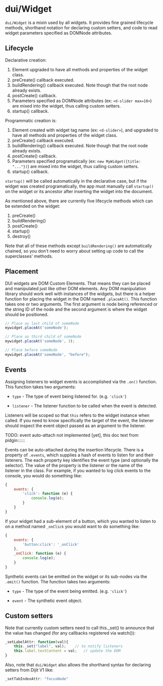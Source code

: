 # dui/Widget

`dui/Widget` is a mixin used by all widgets.
It provides fine grained lifecycle methods, shorthand notation for declaring custom setters,
and code to read widget parameters specified as DOMNode attributes.

## Lifecycle

Declarative creation:

1. Element upgraded to have all methods and properties of the widget class.
2. preCreate() callback executed.
3. buildRendering() callback executed.   Note though that the root node already exists.
4. postCreate() callback.
5. Parameters specified as DOMNode attributes (ex: `<d-slider max=10>`) are mixed into the widget, thus calling
   custom setters.
6. startup() callback.

Programmatic creation is:

1. Element created with widget tag name (ex: `<d-slider>`), and
   upgraded to have all methods and properties of the widget class.
2. preCreate() callback executed.
3. buildRendering() callback executed.   Note though that the root node already exists.
4. postCreate() callback.
5. Parameters specified programatically
   (ex: `new MyWidget({title: "..."})`) are mixed into the widget, thus calling
   custom setters.
6. startup() callback.

`startup()` will be called automatically in the declarative case, but
if the widget was created programatically, the app must manually call `startup()`
on the widget or its ancestor after inserting the widget into the document.

As mentioned above, there are currently five lifecycle methods which can be extended on the widget:

1. preCreate()
2. buildRendering()
3. postCreate()
4. startup()
5. destroy()

Note that all of these methods except `buildRendering()` are automatically chained,
so you don't need to worry about setting up code to call the superclasses' methods.


## Placement

DUI widgets are DOM Custom Elements.  That means they can be placed and manipulated just like other DOM elements.
Any DOM manipulation library should work well with instances of the widgets, but there is a helper function for
placing the widget in the DOM named `.placeAt()`.  This function takes one or two arguments.  The first argument is
node being referenced or the string ID of the node and the second argument is
where the widget should be positioned.

```js
// Place as last child of someNode
mywidget.placeAt('someNode');

// Place as third child of someNode
mywidget.placeAt('someNode', 3);

// Place before someNode
mywidget.placeAt('someNode', "before");
```

## Events

Assigning listeners to widget events is accomplished via the `.on()` function.  This function takes two arguments:

* `type` - The type of event being listened for.  (e.g. `'click'`)

* `listener` - The listener function to be called when the event is detected.

Listeners will be scoped so that `this` refers to the widget instance when called.
If you need to know specifically the target of the event, the listener should inspect the event object passed as an
argument to the listener.

TODO: event auto-attach not implemented [yet], this doc text from pidgin::::::

Events can be auto-attached during the insertion lifecycle.  There is a property of `.events`, which supplies a hash of
events to listen for and their listeners.  The each property key identifies the event type (and optionally the
selector).  The value of the property is the listener or the name of the listener in the class.  For example, if you
wanted to log click events to the console, you would do something like:

```js
{
	events: {
		'click': function (e) {
			console.log(e);
		}
	}
}
```

If your widget had a sub-element of a button, which you wanted to listen to on a method named `_onClick` you would want
to do something like:

```js
{
	events: {
		'button:click': '_onClick'
	},
	_onClick: function (e) {
		console.log(e);
	}
}
```

Synthetic events can be emitted on the widget or its sub-nodes via the `.emit()` function.  The function takes two
arguments:

* `type` - The type of the event being emitted. (e.g. `'click'`)

* `event` - The synthetic event object.

## Custom setters

Note that currently custom setters need to call this._set() to announce
that the value has changed (for any callbacks registered via watch()):

```js
_setLabelAttr: function(val){
	this._set("label", val);	// to notify listeners
	this.label.textContent = val;	// update the DOM
}
```

Also, note that `dui/Widget` also allows the shorthand syntax for declaring setters from Dijit V1 like:

```js
_setTabIndexAttr: "focusNode"
```

